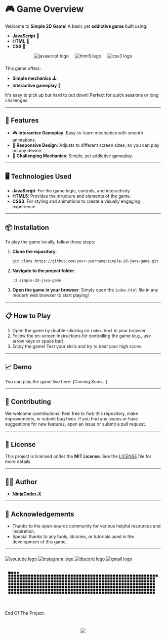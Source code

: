 
# 🎮 **Game Overview**

Welcome to **Simple 2D Game**! A basic yet **addictive game** built using:

- **JavaScript** 🧩
- **HTML** 📄
- **CSS** 🎨

<div align="center">
  <img src="https://cdn.jsdelivr.net/gh/devicons/devicon/icons/javascript/javascript-original.svg" height="40" alt="javascript logo"  />
  <img width="12" />
  <img src="https://cdn.jsdelivr.net/gh/devicons/devicon/icons/html5/html5-original.svg" height="40" alt="html5 logo"  />
  <img width="12" />
  <img src="https://cdn.jsdelivr.net/gh/devicons/devicon/icons/css3/css3-original.svg" height="40" alt="css3 logo"  />
</div>

###

This game offers:

- **Simple mechanics** 🕹️
- **Interactive gameplay** 🤩

It's easy to pick up but hard to put down! Perfect for quick sessions or long challenges.

---

## 🚀 **Features**

- 🎮 **Interactive Gameplay**: Easy-to-learn mechanics with smooth animations.
- 📱 **Responsive Design**: Adjusts to different screen sizes, so you can play on any device.
- 🧠 **Challenging Mechanics**: Simple, yet addictive gameplay.

---

## 🖥️ **Technologies Used**

- **JavaScript**: For the game logic, controls, and interactivity.
- **HTML5**: Provides the structure and elements of the game.
- **CSS3**: For styling and animations to create a visually engaging experience.

---

## 📦 **Installation**

To play the game locally, follow these steps:

1. **Clone the repository**:
   ```bash
   git clone https://github.com/your-username/simple-2d-java-game.git
   ```

2. **Navigate to the project folder**:
   ```bash
   cd simple-2d-java-game
   ```

3. **Open the game in your browser**:
   Simply open the `index.html` file in any modern web browser to start playing!

---

## 📋 **How to Play**

1. Open the game by double-clicking on `index.html` in your browser.
2. Follow the on-screen instructions for controlling the game (e.g., use arrow keys or space bar).
3. Enjoy the game! Test your skills and try to beat your high score.

---

## 📈 **Demo**

You can play the game live here: [Coming Soon...]

---

## 💬 **Contributing**

We welcome contributions! Feel free to fork this repository, make improvements, or submit bug fixes. If you find any issues or have suggestions for new features, open an issue or submit a pull request.

---

## 📝 **License**

This project is licensed under the **MIT License**. See the [LICENSE](LICENSE) file for more details.

---

## 👨‍💻 **Author**

- **[NinjaCoder-X](https://github.com/NinjaCoder-X)**

---

## 📢 **Acknowledgements**

- Thanks to the open-source community for various helpful resources and inspiration.
- Special thanks to any tools, libraries, or tutorials used in the development of this game.

---

###

<div align="left">
  <a href="https://www.youtube.com/@NinjaCoderXX-source" target="_blank">
    <img src="https://img.shields.io/static/v1?message=Youtube&logo=youtube&label=&color=FF0000&logoColor=white&labelColor=&style=for-the-badge" height="35" alt="youtube logo"  />
  </a>
  <a href="https://www.instagram.com/ninjacoderxx/" target="_blank">
    <img src="https://img.shields.io/static/v1?message=Instagram&logo=instagram&label=&color=E4405F&logoColor=white&labelColor=&style=for-the-badge" height="35" alt="instagram logo"  />
  </a>
  <a href="https://discordapp.com/users/876625308218957865" target="_blank">
    <img src="https://img.shields.io/static/v1?message=Discord&logo=discord&label=&color=7289DA&logoColor=white&labelColor=&style=for-the-badge" height="35" alt="discord logo"  />
  </a>
  <a href="ninjacoderxx@gmail.com" target="_blank">
    <img src="https://img.shields.io/static/v1?message=Gmail&logo=gmail&label=&color=D14836&logoColor=white&labelColor=&style=for-the-badge" height="35" alt="gmail logo"  />
  </a>
</div>

###

<img src="https://raw.githubusercontent.com/NinjaCoder-X/Jump-Rush/refs/heads/output/snake.svg" alt="Snake animation" />

###

<p align="left">End Of The Project.</p>

###

<br clear="both">

<div align="center">
  <img height="210" src="https://media4.giphy.com/media/v1.Y2lkPTc5MGI3NjExc291czAzNG10N2c4d25rcWprd3VsZGNoMzcxbHA5Z3c1YWUxM25vMiZlcD12MV9pbnRlcm5hbF9naWZfYnlfaWQmY3Q9Zw/J86VLt2pVM96eWplpL/giphy.gif"  />
</div>

###
